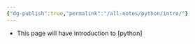 ```yaml
---
{"dg-publish":true,"permalink":"/all-notes/python/intro/"}
---
```


- This page will have introduction to [python]